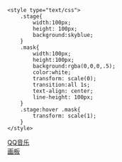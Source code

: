 <html lang="en">
<head>
    <meta charset="UTF-8">
    <meta name="viewport" content="width=device-width, initial-scale=1.0">
    <meta http-equiv="X-UA-Compatible" content="ie=edge">
    <title>Document</title>
    
    <style type="text/css">
    	.stage{
    		width:100px;
    		height: 100px;
    		background:skyblue;
    	}
    	.mask{
    		width:100px;
    		height:100px;
    		background:rgba(0,0,0,.5);
    		color:white;
    		transform: scale(0);
    		transition:all 1s;
            text-align: center;
    		line-height: 100px;
    	}
    	.stage:hover .mask{
    		transform: scale(1);
    	}
    </style>
</head>
<body>
    <div class="stage">
       <a href="https://xiaohu2200.github.io/xiaohuchangku/qqyinyue/"> <div class="mask">QQ音乐</div></a>
    </div>
     <div class="stage">
       <a href="https://xiaohu2200.github.io/xiaohuchangku/画板/"> <div class="mask">画板</div></a>
    </div>
</body>
</html>


